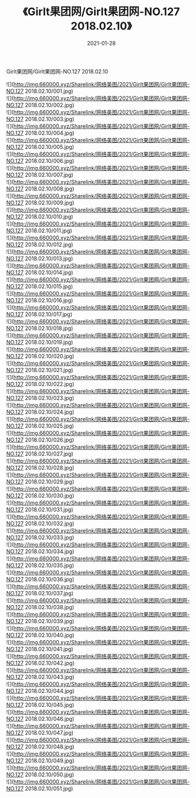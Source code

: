 ﻿---
layout: post
title:  《Girlt果团网/Girlt果团网-NO.127 2018.02.10》
date:   2021-01-28
img: http://img.660000.xyz/Sharelink/网络美图/2021/Girlt果团网/Girlt果团网-NO.127 2018.02.10/000.jpg
categories: [美女, 清纯, 唯美]
---

Girlt果团网/Girlt果团网-NO.127 2018.02.10

 ![](http://img.660000.xyz/Sharelink/网络美图/2021/Girlt果团网/Girlt果团网-NO.127 2018.02.10/001.jpg) <br>![](http://img.660000.xyz/Sharelink/网络美图/2021/Girlt果团网/Girlt果团网-NO.127 2018.02.10/002.jpg) <br>![](http://img.660000.xyz/Sharelink/网络美图/2021/Girlt果团网/Girlt果团网-NO.127 2018.02.10/003.jpg) <br>![](http://img.660000.xyz/Sharelink/网络美图/2021/Girlt果团网/Girlt果团网-NO.127 2018.02.10/004.jpg) <br>![](http://img.660000.xyz/Sharelink/网络美图/2021/Girlt果团网/Girlt果团网-NO.127 2018.02.10/005.jpg) <br>![](http://img.660000.xyz/Sharelink/网络美图/2021/Girlt果团网/Girlt果团网-NO.127 2018.02.10/006.jpg) <br>![](http://img.660000.xyz/Sharelink/网络美图/2021/Girlt果团网/Girlt果团网-NO.127 2018.02.10/007.jpg) <br>![](http://img.660000.xyz/Sharelink/网络美图/2021/Girlt果团网/Girlt果团网-NO.127 2018.02.10/008.jpg) <br>![](http://img.660000.xyz/Sharelink/网络美图/2021/Girlt果团网/Girlt果团网-NO.127 2018.02.10/009.jpg) <br>![](http://img.660000.xyz/Sharelink/网络美图/2021/Girlt果团网/Girlt果团网-NO.127 2018.02.10/010.jpg) <br>![](http://img.660000.xyz/Sharelink/网络美图/2021/Girlt果团网/Girlt果团网-NO.127 2018.02.10/011.jpg) <br>![](http://img.660000.xyz/Sharelink/网络美图/2021/Girlt果团网/Girlt果团网-NO.127 2018.02.10/012.jpg) <br>![](http://img.660000.xyz/Sharelink/网络美图/2021/Girlt果团网/Girlt果团网-NO.127 2018.02.10/013.jpg) <br>![](http://img.660000.xyz/Sharelink/网络美图/2021/Girlt果团网/Girlt果团网-NO.127 2018.02.10/014.jpg) <br>![](http://img.660000.xyz/Sharelink/网络美图/2021/Girlt果团网/Girlt果团网-NO.127 2018.02.10/015.jpg) <br>![](http://img.660000.xyz/Sharelink/网络美图/2021/Girlt果团网/Girlt果团网-NO.127 2018.02.10/016.jpg) <br>![](http://img.660000.xyz/Sharelink/网络美图/2021/Girlt果团网/Girlt果团网-NO.127 2018.02.10/017.jpg) <br>![](http://img.660000.xyz/Sharelink/网络美图/2021/Girlt果团网/Girlt果团网-NO.127 2018.02.10/018.jpg) <br>![](http://img.660000.xyz/Sharelink/网络美图/2021/Girlt果团网/Girlt果团网-NO.127 2018.02.10/019.jpg) <br>![](http://img.660000.xyz/Sharelink/网络美图/2021/Girlt果团网/Girlt果团网-NO.127 2018.02.10/020.jpg) <br>![](http://img.660000.xyz/Sharelink/网络美图/2021/Girlt果团网/Girlt果团网-NO.127 2018.02.10/021.jpg) <br>![](http://img.660000.xyz/Sharelink/网络美图/2021/Girlt果团网/Girlt果团网-NO.127 2018.02.10/022.jpg) <br>![](http://img.660000.xyz/Sharelink/网络美图/2021/Girlt果团网/Girlt果团网-NO.127 2018.02.10/023.jpg) <br>![](http://img.660000.xyz/Sharelink/网络美图/2021/Girlt果团网/Girlt果团网-NO.127 2018.02.10/024.jpg) <br>![](http://img.660000.xyz/Sharelink/网络美图/2021/Girlt果团网/Girlt果团网-NO.127 2018.02.10/025.jpg) <br>![](http://img.660000.xyz/Sharelink/网络美图/2021/Girlt果团网/Girlt果团网-NO.127 2018.02.10/026.jpg) <br>![](http://img.660000.xyz/Sharelink/网络美图/2021/Girlt果团网/Girlt果团网-NO.127 2018.02.10/027.jpg) <br>![](http://img.660000.xyz/Sharelink/网络美图/2021/Girlt果团网/Girlt果团网-NO.127 2018.02.10/028.jpg) <br>![](http://img.660000.xyz/Sharelink/网络美图/2021/Girlt果团网/Girlt果团网-NO.127 2018.02.10/029.jpg) <br>![](http://img.660000.xyz/Sharelink/网络美图/2021/Girlt果团网/Girlt果团网-NO.127 2018.02.10/030.jpg) <br>![](http://img.660000.xyz/Sharelink/网络美图/2021/Girlt果团网/Girlt果团网-NO.127 2018.02.10/031.jpg) <br>![](http://img.660000.xyz/Sharelink/网络美图/2021/Girlt果团网/Girlt果团网-NO.127 2018.02.10/032.jpg) <br>![](http://img.660000.xyz/Sharelink/网络美图/2021/Girlt果团网/Girlt果团网-NO.127 2018.02.10/033.jpg) <br>![](http://img.660000.xyz/Sharelink/网络美图/2021/Girlt果团网/Girlt果团网-NO.127 2018.02.10/034.jpg) <br>![](http://img.660000.xyz/Sharelink/网络美图/2021/Girlt果团网/Girlt果团网-NO.127 2018.02.10/035.jpg) <br>![](http://img.660000.xyz/Sharelink/网络美图/2021/Girlt果团网/Girlt果团网-NO.127 2018.02.10/036.jpg) <br>![](http://img.660000.xyz/Sharelink/网络美图/2021/Girlt果团网/Girlt果团网-NO.127 2018.02.10/037.jpg) <br>![](http://img.660000.xyz/Sharelink/网络美图/2021/Girlt果团网/Girlt果团网-NO.127 2018.02.10/038.jpg) <br>![](http://img.660000.xyz/Sharelink/网络美图/2021/Girlt果团网/Girlt果团网-NO.127 2018.02.10/039.jpg) <br>![](http://img.660000.xyz/Sharelink/网络美图/2021/Girlt果团网/Girlt果团网-NO.127 2018.02.10/040.jpg) <br>![](http://img.660000.xyz/Sharelink/网络美图/2021/Girlt果团网/Girlt果团网-NO.127 2018.02.10/041.jpg) <br>![](http://img.660000.xyz/Sharelink/网络美图/2021/Girlt果团网/Girlt果团网-NO.127 2018.02.10/042.jpg) <br>![](http://img.660000.xyz/Sharelink/网络美图/2021/Girlt果团网/Girlt果团网-NO.127 2018.02.10/043.jpg) <br>![](http://img.660000.xyz/Sharelink/网络美图/2021/Girlt果团网/Girlt果团网-NO.127 2018.02.10/044.jpg) <br>![](http://img.660000.xyz/Sharelink/网络美图/2021/Girlt果团网/Girlt果团网-NO.127 2018.02.10/045.jpg) <br>![](http://img.660000.xyz/Sharelink/网络美图/2021/Girlt果团网/Girlt果团网-NO.127 2018.02.10/046.jpg) <br>![](http://img.660000.xyz/Sharelink/网络美图/2021/Girlt果团网/Girlt果团网-NO.127 2018.02.10/047.jpg) <br>![](http://img.660000.xyz/Sharelink/网络美图/2021/Girlt果团网/Girlt果团网-NO.127 2018.02.10/048.jpg) <br>![](http://img.660000.xyz/Sharelink/网络美图/2021/Girlt果团网/Girlt果团网-NO.127 2018.02.10/049.jpg) <br>![](http://img.660000.xyz/Sharelink/网络美图/2021/Girlt果团网/Girlt果团网-NO.127 2018.02.10/050.jpg) <br>![](http://img.660000.xyz/Sharelink/网络美图/2021/Girlt果团网/Girlt果团网-NO.127 2018.02.10/051.jpg) <br>